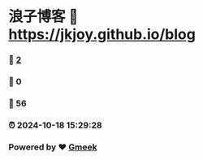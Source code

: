 # 浪子博客 :link: https://jkjoy.github.io/blog 
### :page_facing_up: [2](https://jkjoy.github.io/blog/tag.html) 
### :speech_balloon: 0 
### :hibiscus: 56 
### :alarm_clock: 2024-10-18 15:29:28 
### Powered by :heart: [Gmeek](https://github.com/Meekdai/Gmeek)
